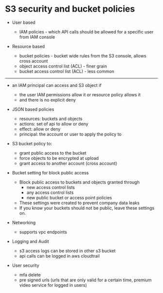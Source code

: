 # S3 security and bucket policies

- User based
  - IAM policies - which API calls should be allowed for a specific user from IAM console
  
- Resource based
  - bucket policies - bucket wide rules from the S3 console, allows cross account
  - object access control list (ACL) - finer grain
  - bucket access control list (ACL) - less common

-----

- an IAM principal can access and S3 object if
  - the user IAM permissions allow it or resource policy allows it
  - and there is no explicit deny

- JSON based policies
  -  resources: buckets and objects
  -  actions: set of api to allow or deny
  -  effect: allow or deny
  -  principal: the account or user to apply the policy to

- S3 bucket policy to:
  - grant public access to the bucket
  - force objects to be encrypted at upload
  - grant access to another account (cross account)

- Bucket setting for block public access
  - Block public access to buckets and objects granted through
    - new access control lists
    - any access control lists
    - new public bucket or access point policies
  - These settings were created to prevent company data leaks
  - If you know your buckets should not be public, leave these settings on.   
 
- Networking
  - supports vpc endpoints
 
- Logging and Audit
  - s3 access logs can be stored in other s3 bucket
  - api calls can be logged in aws cloudtrail

- User security
  - mfa delete
  - pre signed urls (urls that are only valid for a certain time, premium video service for logged in users) 
